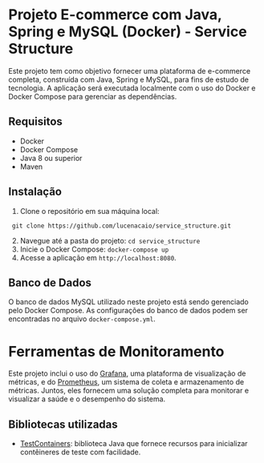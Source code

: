 # Projeto E-commerce com Java, Spring e MySQL (Docker) - Service Structure

Este projeto tem como objetivo fornecer uma plataforma de e-commerce completa, construída com Java, Spring e MySQL, para fins de estudo de tecnologia. A aplicação será executada localmente com o uso do Docker e Docker Compose para gerenciar as dependências.


## Requisitos
- Docker
- Docker Compose
- Java 8 ou superior
- Maven

## Instalação
1. Clone o repositório em sua máquina local:

``` git clone https://github.com/lucenacaio/service_structure.git```

2. Navegue até a pasta do projeto:
    ```cd service_structure```
3. Inicie o Docker Compose:
    ``` docker-compose up ```
4. Acesse a aplicação em `http://localhost:8080`.

## Banco de Dados
O banco de dados MySQL utilizado neste projeto está sendo gerenciado pelo Docker Compose. As configurações do banco de dados podem ser encontradas no arquivo `docker-compose.yml`.

# Ferramentas de Monitoramento

Este projeto inclui o uso do [Grafana](https://grafana.com/), uma plataforma de visualização de métricas, e do [Prometheus](https://prometheus.io/), um sistema de coleta e armazenamento de métricas. Juntos, eles fornecem uma solução completa para monitorar e visualizar a saúde e o desempenho do sistema.

## Bibliotecas utilizadas

- [TestContainers](https://www.testcontainers.org/): biblioteca Java que fornece recursos para inicializar contêineres de teste com facilidade.

